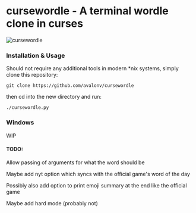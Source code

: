 # cursewordle - A terminal wordle clone in curses

![cursewordle](https://user-images.githubusercontent.com/29720696/184530270-8387aa1e-8f16-469e-9d8a-fd9131c1c3c6.GIF)

### Installation & Usage
Should not require any additional tools in modern *nix systems, simply clone this repository:

`git clone https://github.com/avalonv/cursewordle`

then cd into the new directory and run:

`./cursewordle.py`

### Windows
WIP

#### TODO:
Allow passing of arguments for what the word should be

Maybe add nyt option which syncs with the official game's word of the day

Possibly also add option to print emoji summary at the end like the official game

Maybe add hard mode (probably not)
